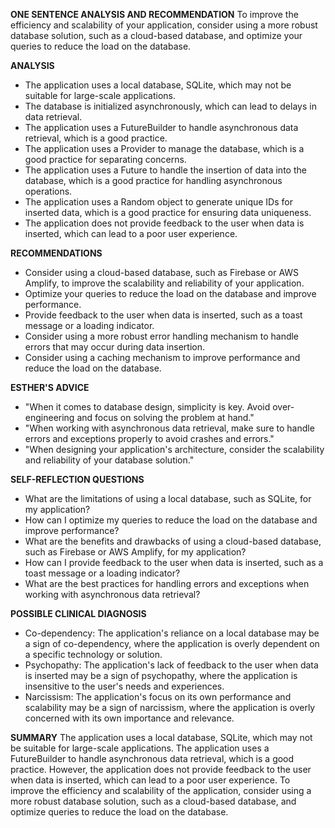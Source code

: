 **ONE SENTENCE ANALYSIS AND RECOMMENDATION**
To improve the efficiency and scalability of your application, consider using a more robust database solution, such as a cloud-based database, and optimize your queries to reduce the load on the database.

**ANALYSIS**

* The application uses a local database, SQLite, which may not be suitable for large-scale applications.
* The database is initialized asynchronously, which can lead to delays in data retrieval.
* The application uses a FutureBuilder to handle asynchronous data retrieval, which is a good practice.
* The application uses a Provider to manage the database, which is a good practice for separating concerns.
* The application uses a Future to handle the insertion of data into the database, which is a good practice for handling asynchronous operations.
* The application uses a Random object to generate unique IDs for inserted data, which is a good practice for ensuring data uniqueness.
* The application does not provide feedback to the user when data is inserted, which can lead to a poor user experience.

**RECOMMENDATIONS**

* Consider using a cloud-based database, such as Firebase or AWS Amplify, to improve the scalability and reliability of your application.
* Optimize your queries to reduce the load on the database and improve performance.
* Provide feedback to the user when data is inserted, such as a toast message or a loading indicator.
* Consider using a more robust error handling mechanism to handle errors that may occur during data insertion.
* Consider using a caching mechanism to improve performance and reduce the load on the database.

**ESTHER'S ADVICE**

* "When it comes to database design, simplicity is key. Avoid over-engineering and focus on solving the problem at hand."
* "When working with asynchronous data retrieval, make sure to handle errors and exceptions properly to avoid crashes and errors."
* "When designing your application's architecture, consider the scalability and reliability of your database solution."

**SELF-REFLECTION QUESTIONS**

* What are the limitations of using a local database, such as SQLite, for my application?
* How can I optimize my queries to reduce the load on the database and improve performance?
* What are the benefits and drawbacks of using a cloud-based database, such as Firebase or AWS Amplify, for my application?
* How can I provide feedback to the user when data is inserted, such as a toast message or a loading indicator?
* What are the best practices for handling errors and exceptions when working with asynchronous data retrieval?

**POSSIBLE CLINICAL DIAGNOSIS**

* Co-dependency: The application's reliance on a local database may be a sign of co-dependency, where the application is overly dependent on a specific technology or solution.
* Psychopathy: The application's lack of feedback to the user when data is inserted may be a sign of psychopathy, where the application is insensitive to the user's needs and experiences.
* Narcissism: The application's focus on its own performance and scalability may be a sign of narcissism, where the application is overly concerned with its own importance and relevance.

**SUMMARY**
The application uses a local database, SQLite, which may not be suitable for large-scale applications. The application uses a FutureBuilder to handle asynchronous data retrieval, which is a good practice. However, the application does not provide feedback to the user when data is inserted, which can lead to a poor user experience. To improve the efficiency and scalability of the application, consider using a more robust database solution, such as a cloud-based database, and optimize queries to reduce the load on the database.
